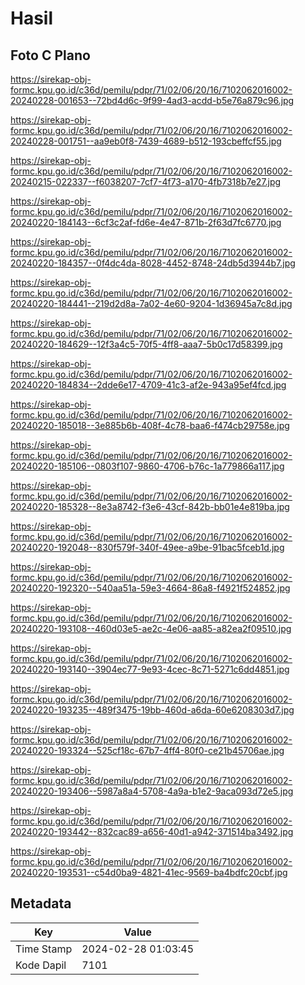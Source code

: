 # Hasil

## Foto C Plano

https://sirekap-obj-formc.kpu.go.id/c36d/pemilu/pdpr/71/02/06/20/16/7102062016002-20240228-001653--72bd4d6c-9f99-4ad3-acdd-b5e76a879c96.jpg

https://sirekap-obj-formc.kpu.go.id/c36d/pemilu/pdpr/71/02/06/20/16/7102062016002-20240228-001751--aa9eb0f8-7439-4689-b512-193cbeffcf55.jpg

https://sirekap-obj-formc.kpu.go.id/c36d/pemilu/pdpr/71/02/06/20/16/7102062016002-20240215-022337--f6038207-7cf7-4f73-a170-4fb7318b7e27.jpg

https://sirekap-obj-formc.kpu.go.id/c36d/pemilu/pdpr/71/02/06/20/16/7102062016002-20240220-184143--6cf3c2af-fd6e-4e47-871b-2f63d7fc6770.jpg

https://sirekap-obj-formc.kpu.go.id/c36d/pemilu/pdpr/71/02/06/20/16/7102062016002-20240220-184357--0f4dc4da-8028-4452-8748-24db5d3944b7.jpg

https://sirekap-obj-formc.kpu.go.id/c36d/pemilu/pdpr/71/02/06/20/16/7102062016002-20240220-184441--219d2d8a-7a02-4e60-9204-1d36945a7c8d.jpg

https://sirekap-obj-formc.kpu.go.id/c36d/pemilu/pdpr/71/02/06/20/16/7102062016002-20240220-184629--12f3a4c5-70f5-4ff8-aaa7-5b0c17d58399.jpg

https://sirekap-obj-formc.kpu.go.id/c36d/pemilu/pdpr/71/02/06/20/16/7102062016002-20240220-184834--2dde6e17-4709-41c3-af2e-943a95ef4fcd.jpg

https://sirekap-obj-formc.kpu.go.id/c36d/pemilu/pdpr/71/02/06/20/16/7102062016002-20240220-185018--3e885b6b-408f-4c78-baa6-f474cb29758e.jpg

https://sirekap-obj-formc.kpu.go.id/c36d/pemilu/pdpr/71/02/06/20/16/7102062016002-20240220-185106--0803f107-9860-4706-b76c-1a779866a117.jpg

https://sirekap-obj-formc.kpu.go.id/c36d/pemilu/pdpr/71/02/06/20/16/7102062016002-20240220-185328--8e3a8742-f3e6-43cf-842b-bb01e4e819ba.jpg

https://sirekap-obj-formc.kpu.go.id/c36d/pemilu/pdpr/71/02/06/20/16/7102062016002-20240220-192048--830f579f-340f-49ee-a9be-91bac5fceb1d.jpg

https://sirekap-obj-formc.kpu.go.id/c36d/pemilu/pdpr/71/02/06/20/16/7102062016002-20240220-192320--540aa51a-59e3-4664-86a8-f4921f524852.jpg

https://sirekap-obj-formc.kpu.go.id/c36d/pemilu/pdpr/71/02/06/20/16/7102062016002-20240220-193108--460d03e5-ae2c-4e06-aa85-a82ea2f09510.jpg

https://sirekap-obj-formc.kpu.go.id/c36d/pemilu/pdpr/71/02/06/20/16/7102062016002-20240220-193140--3904ec77-9e93-4cec-8c71-5271c6dd4851.jpg

https://sirekap-obj-formc.kpu.go.id/c36d/pemilu/pdpr/71/02/06/20/16/7102062016002-20240220-193235--489f3475-19bb-460d-a6da-60e6208303d7.jpg

https://sirekap-obj-formc.kpu.go.id/c36d/pemilu/pdpr/71/02/06/20/16/7102062016002-20240220-193324--525cf18c-67b7-4ff4-80f0-ce21b45706ae.jpg

https://sirekap-obj-formc.kpu.go.id/c36d/pemilu/pdpr/71/02/06/20/16/7102062016002-20240220-193406--5987a8a4-5708-4a9a-b1e2-9aca093d72e5.jpg

https://sirekap-obj-formc.kpu.go.id/c36d/pemilu/pdpr/71/02/06/20/16/7102062016002-20240220-193442--832cac89-a656-40d1-a942-371514ba3492.jpg

https://sirekap-obj-formc.kpu.go.id/c36d/pemilu/pdpr/71/02/06/20/16/7102062016002-20240220-193531--c54d0ba9-4821-41ec-9569-ba4bdfc20cbf.jpg


## Metadata

| Key        | Value               |
| ---------- | ------------------- |
| Time Stamp | 2024-02-28 01:03:45 |
| Kode Dapil | 7101                |




